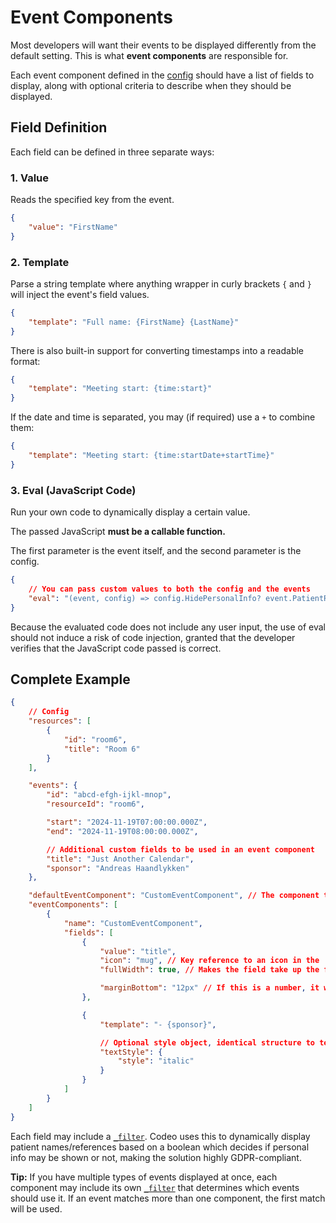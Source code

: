 # Event Components
Most developers will want their events to be displayed differently
from the default setting. This is what **event components** are
responsible for.

Each event component defined in the [config](./init.md#eventcomponents-array)
should have a list of fields to display, along with optional criteria to describe
when they should be displayed.

## Field Definition
Each field can be defined in three separate ways:

### 1. Value
Reads the specified key from the event.

```json
{
    "value": "FirstName"
}
```

### 2. Template
Parse a string template where anything wrapper in curly brackets `{` and `}`
will inject the event's field values.

```json
{
    "template": "Full name: {FirstName} {LastName}"
}
```

There is also built-in support for converting timestamps into a readable
format:

```json
{
    "template": "Meeting start: {time:start}"
}
```

If the date and time is separated, you may (if required) use a `+` to combine them:

```json
{
    "template": "Meeting start: {time:startDate+startTime}"
}
```

### 3. Eval (JavaScript Code)
Run your own code to dynamically display a certain value.

The passed JavaScript **must be a callable function.**

The first parameter is the event itself, and the second parameter is the config.

```json
{
    // You can pass custom values to both the config and the events
    "eval": "(event, config) => config.HidePersonalInfo? event.PatientReference: event.PatientName"
}
```

Because the evaluated code does not include any user input, the use of eval
should not induce a risk of code injection, granted that the developer verifies
that the JavaScript code passed is correct.

## Complete Example
```json
{
    // Config
    "resources": [
        {
            "id": "room6",
            "title": "Room 6"
        }
    ],

    "events": {
        "id": "abcd-efgh-ijkl-mnop",
        "resourceId": "room6",

        "start": "2024-11-19T07:00:00.000Z",
        "end": "2024-11-19T08:00:00.000Z",

        // Additional custom fields to be used in an event component
        "title": "Just Another Calendar",
        "sponsor": "Andreas Haandlykken"
    },

    "defaultEventComponent": "CustomEventComponent", // The component to use by default
    "eventComponents": [
        {
            "name": "CustomEventComponent",
            "fields": [
                {
                    "value": "title",
                    "icon": "mug", // Key reference to an icon in the 'icons' array (not defined here). Alternatively write the SVG code here.
                    "fullWidth": true, // Makes the field take up the full width of the event

                    "marginBottom": "12px" // If this is a number, it will count as pixels
                },

                {
                    "template": "- {sponsor}",

                    // Optional style object, identical structure to textStyles in config
                    "textStyle": {
                        "style": "italic"
                    }
                }
            ]
        }
    ]
}
```

Each field may include a [`_filter`](./_filter.md). Codeo uses this to dynamically display
patient names/references based on a boolean which decides if personal info may be shown or not,
making the solution highly GDPR-compliant.

**Tip:** If you have multiple types of events displayed at once, each component may include its
own [`_filter`](./_filter.md) that determines which events should use it. If an event matches more
than one component, the first match will be used.